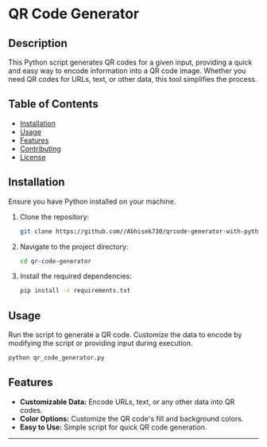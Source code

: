 
# QR Code Generator

## Description

This Python script generates QR codes for a given input, providing a quick and easy way to encode information into a QR code image. Whether you need QR codes for URLs, text, or other data, this tool simplifies the process.

## Table of Contents

- [Installation](#installation)
- [Usage](#usage)
- [Features](#features)
- [Contributing](#contributing)
- [License](#license)

## Installation

Ensure you have Python installed on your machine.

1. Clone the repository:

   ```bash
   git clone https://github.com//Abhisek730/qrcode-generator-with-python.git
   ```

2. Navigate to the project directory:

   ```bash
   cd qr-code-generator
   ```

3. Install the required dependencies:

   ```bash
   pip install -r requirements.txt
   ```

## Usage

Run the script to generate a QR code. Customize the data to encode by modifying the script or providing input during execution.

```bash
python qr_code_generator.py
```

## Features

- **Customizable Data:** Encode URLs, text, or any other data into QR codes.
- **Color Options:** Customize the QR code's fill and background colors.
- **Easy to Use:** Simple script for quick QR code generation.




---
